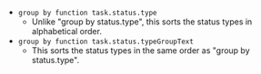 <!-- placeholder to force blank line before included text -->

- ```group by function task.status.type```
    - Unlike "group by status.type", this sorts the status types in alphabetical order.
- ```group by function task.status.typeGroupText```
    - This sorts the status types in the same order as "group by status.type".


<!-- placeholder to force blank line after included text -->
